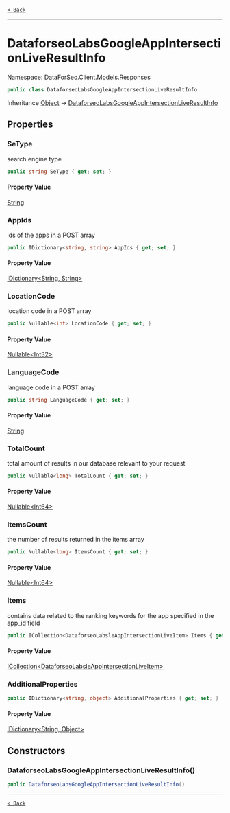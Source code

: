 [`< Back`](./)

---

# DataforseoLabsGoogleAppIntersectionLiveResultInfo

Namespace: DataForSeo.Client.Models.Responses

```csharp
public class DataforseoLabsGoogleAppIntersectionLiveResultInfo
```

Inheritance [Object](https://docs.microsoft.com/en-us/dotnet/api/system.object) → [DataforseoLabsGoogleAppIntersectionLiveResultInfo](./dataforseo.client.models.responses.dataforseolabsgoogleappintersectionliveresultinfo)

## Properties

### **SeType**

search engine type

```csharp
public string SeType { get; set; }
```

#### Property Value

[String](https://docs.microsoft.com/en-us/dotnet/api/system.string)<br>

### **AppIds**

ids of the apps in a POST array

```csharp
public IDictionary<string, string> AppIds { get; set; }
```

#### Property Value

[IDictionary&lt;String, String&gt;](https://docs.microsoft.com/en-us/dotnet/api/system.collections.generic.idictionary-2)<br>

### **LocationCode**

location code in a POST array

```csharp
public Nullable<int> LocationCode { get; set; }
```

#### Property Value

[Nullable&lt;Int32&gt;](https://docs.microsoft.com/en-us/dotnet/api/system.nullable-1)<br>

### **LanguageCode**

language code in a POST array

```csharp
public string LanguageCode { get; set; }
```

#### Property Value

[String](https://docs.microsoft.com/en-us/dotnet/api/system.string)<br>

### **TotalCount**

total amount of results in our database relevant to your request

```csharp
public Nullable<long> TotalCount { get; set; }
```

#### Property Value

[Nullable&lt;Int64&gt;](https://docs.microsoft.com/en-us/dotnet/api/system.nullable-1)<br>

### **ItemsCount**

the number of results returned in the items array

```csharp
public Nullable<long> ItemsCount { get; set; }
```

#### Property Value

[Nullable&lt;Int64&gt;](https://docs.microsoft.com/en-us/dotnet/api/system.nullable-1)<br>

### **Items**

contains data related to the ranking keywords for the app specified in the app_id field

```csharp
public ICollection<DataforseoLabsleAppIntersectionLiveItem> Items { get; set; }
```

#### Property Value

[ICollection&lt;DataforseoLabsleAppIntersectionLiveItem&gt;](./dataforseo.client.models.dataforseolabsleappintersectionliveitem)<br>

### **AdditionalProperties**

```csharp
public IDictionary<string, object> AdditionalProperties { get; set; }
```

#### Property Value

[IDictionary&lt;String, Object&gt;](https://docs.microsoft.com/en-us/dotnet/api/system.collections.generic.idictionary-2)<br>

## Constructors

### **DataforseoLabsGoogleAppIntersectionLiveResultInfo()**

```csharp
public DataforseoLabsGoogleAppIntersectionLiveResultInfo()
```

---

[`< Back`](./)
